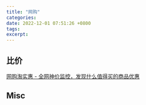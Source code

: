```yaml
---
title: "网购"
categories: 
date: 2022-12-01 07:51:26 +0800
tags: 
excerpt: 
---
```










## 比价

[网购淘实惠 - 全网神价监控，发现什么值得买的商品优惠](http://www.joyj.com/)




## Misc


